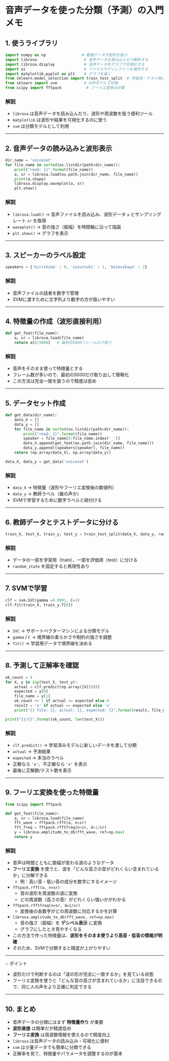 # 音声データを使った分類（予測）の入門メモ

## 1. 使うライブラリ
```python
import numpy as np                # 数値データや配列を扱う
import librosa                     # 音声データを読み込んだり解析する
import librosa.display             # 音声データをグラフで可視化する
import os                          # ファイルやディレクトリを操作する
import matplotlib.pyplot as plt    # グラフを描く
from sklearn.model_selection import train_test_split  # 学習用・テスト用に分ける
from sklearn import svm            # SVMモデルで分類
from scipy import fftpack           # フーリエ変換の計算
```

### 解説
- `librosa` は音声データを読み込んだり、波形や周波数を扱う便利ツール  
- `matplotlib` は波形や結果を可視化するのに使う  
- `svm` は分類モデルとして利用  

---

## 2. 音声データの読み込みと波形表示
```python
dir_name = 'voiceset'
for file_name in sorted(os.listdir(path=dir_name)):
    print("read: {}".format(file_name))
    a, sr = librosa.load(os.path.join(dir_name, file_name))
    print(a.shape)
    librosa.display.waveplot(a, sr)
    plt.show()
```

### 解説
- `librosa.load()` → 音声ファイルを読み込み、波形データ `a` とサンプリングレート `sr` を取得  
- `waveplot()` → 音の強さ（振幅）を時間軸に沿って描画  
- `plt.show()` → グラフを表示  

---

## 3. スピーカーのラベル設定
```python
speakers = {'kirishima' : 0, 'suzutsuki' : 1, 'belevskaya' : 2}
```

### 解説
- 音声ファイルの話者を数字で管理  
- SVMに渡すために文字列より数字の方が扱いやすい  

---

## 4. 特徴量の作成（波形直接利用）
```python
def get_feat(file_name):
    a, sr = librosa.load(file_name)
    return a[0:5000]   # 最初の5000フレームだけ使う
```

### 解説
- 音声をそのまま使って特徴量とする  
- フレーム数が多いので、最初の5000だけ取り出して簡略化  
- この方法は完全一致を狙うので精度は低め

---

## 5. データセット作成
```python
def get_data(dir_name):
    data_X = []
    data_y = []
    for file_name in sorted(os.listdir(path=dir_name)):
        print("read: {}".format(file_name))
        speaker = file_name[0:file_name.index('_')]
        data_X.append(get_feat(os.path.join(dir_name, file_name)))
        data_y.append((speakers[speaker], file_name))
    return (np.array(data_X), np.array(data_y))

data_X, data_y = get_data('voiceset')
```

### 解説
- `data_X` → 特徴量（波形やフーリエ変換後の数値列）  
- `data_y` → 教師ラベル（誰の声か）  
- SVMで学習するために数字ラベルと紐付ける

---

## 6. 教師データとテストデータに分ける
```python
train_X, test_X, train_y, test_y = train_test_split(data_X, data_y, random_state=11813)
```

### 解説
- データの一部を学習用（train）、一部を評価用（test）に分ける  
- `random_state` を固定すると再現性あり

---

## 7. SVMで学習
```python
clf = svm.SVC(gamma =0.0001, C=1)
clf.fit(train_X, train_y.T[0])
```

### 解説
- `SVC` → サポートベクターマシンによる分類モデル  
- `gamma` / `C` → 境界線の柔らかさや制約の強さを調整  
- `fit()` → 学習用データで境界線を決める

---

## 8. 予測して正解率を確認
```python
ok_count = 0
for X, y in zip(test_X, test_y):
    actual = clf.predict(np.array([X]))[0]
    expected = y[0]
    file_name = y[1]
    ok_count += 1 if actual == expected else 0
    result = 'o' if actual == expected else 'x'
    print("{} file: {}, actual: {}, expected: {}".format(result, file_name, actual, expected))

print("{}/{}".format(ok_count, len(test_X)))
```

### 解説
- `clf.predict()` → 学習済みモデルに新しいデータを渡して分類  
- `actual` → 予測結果  
- `expected` → 本当のラベル  
- 正解なら `'o'`、不正解なら `'x'` を表示  
- 最後に正解数/テスト数を表示

---

## 9. フーリエ変換を使った特徴量
```python
from scipy import fftpack

def get_feat(file_name):
    a, sr = librosa.load(file_name)
    fft_wave = fftpack.rfft(a, n=sr)
    fft_freq = fftpack.rfftfreq(n=sr, d=1/sr)
    y = librosa.amplitude_to_db(fft_wave, ref=np.max)
    return y
```

### 解説
- 音声は時間とともに振幅が変わる波のようなデータ
- **フーリエ変換** を使うと、波を「どんな高さの音がどれくらい含まれているか」に分解できる  
  - 例：高い音・低い音の成分を数字にするイメージ
- `fftpack.rfft(a, n=sr)`  
  - 音の波形を周波数の波に変換  
  - どの周波数（高さの音）がどれくらい強いかがわかる  
- `fftpack.rfftfreq(n=sr, d=1/sr)`  
  - 変換後の各数字がどの周波数に対応するかを計算  
- `librosa.amplitude_to_db(fft_wave, ref=np.max)`  
  - 音の強さ（振幅）を **デシベル表示** に変換  
  - グラフにしたとき見やすくなる  
- この方法で作った特徴量は、**波形をそのまま使うより高音・低音の情報が明確**  
- そのため、SVMで分類すると精度が上がりやすい

---

💡 ポイント
- 波形だけで判断するのは「波の形が完全に一致するか」を見ている状態  
- フーリエ変換を使うと「どんな音の高さが含まれているか」に注目できるので、同じ人の声をより正確に判定できる

---

## 10. まとめ
- 音声データの分類にはまず **特徴量作り** が重要  
- **波形直接** は簡単だが精度低め  
- **フーリエ変換** は周波数情報を使えるので精度向上  
- `librosa` は音声データの読み込み・可視化に便利  
- `svm` は少量データでも簡単に分類できる  
- 正解率を見て、特徴量やパラメータを調整するのが基本
